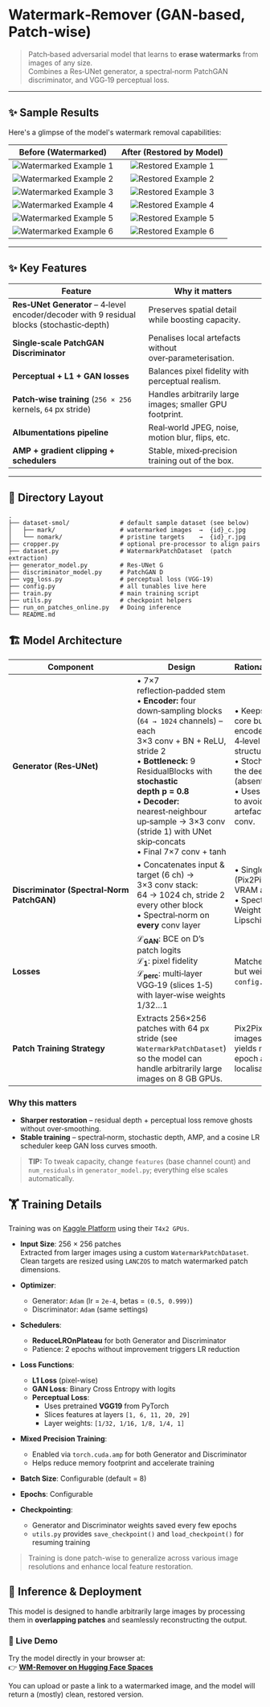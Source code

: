 # Watermark‑Remover (GAN‐based, Patch‑wise)

> Patch‑based adversarial model that learns to **erase watermarks** from images of any size.  
> Combines a Res‑UNet generator, a spectral‑norm PatchGAN discriminator, and VGG‑19 perceptual loss.

---

## ✨ Sample Results

Here's a glimpse of the model's watermark removal capabilities:

| Before (Watermarked) | After (Restored by Model) |
| :------------------: | :-----------------------: |
| ![Watermarked Example 1](./samples/1_w.jpg) | ![Restored Example 1](./samples/1_r.jpg) |
| ![Watermarked Example 2](./samples/2_w.jpg) | ![Restored Example 2](./samples/2_w.jpg) |
| ![Watermarked Example 3](./samples/4_w.jpg) | ![Restored Example 3](./samples/4_w.jpg) |
| ![Watermarked Example 4](./samples/5_w.jpg) | ![Restored Example 4](./samples/5_r.jpg) |
| ![Watermarked Example 5](./samples/6_w.jpg) | ![Restored Example 5](./samples/6_w.jpg) |
| ![Watermarked Example 6](./samples/7_w.jpg) | ![Restored Example 6](./samples/7_w.jpg) |

---

## ✨ Key Features
| Feature | Why it matters |
|---------|---------------|
| **Res‑UNet Generator** – 4‑level encoder/decoder with 9 residual blocks (stochastic‑depth)| Preserves spatial detail while boosting capacity. |
| **Single‑scale PatchGAN Discriminator** | Penalises local artefacts without over‑parameterisation. |
| **Perceptual + L1 + GAN losses** | Balances pixel fidelity with perceptual realism. |
| **Patch‑wise training** (`256 × 256` kernels, `64` px stride) | Handles arbitrarily large images; smaller GPU footprint. |
| **Albumentations pipeline** | Real‐world JPEG, noise, motion blur, flips, etc. |
| **AMP + gradient clipping + schedulers** | Stable, mixed‑precision training out of the box. |

---

## 📂 Directory Layout

```text
.
├── dataset-smol/              # default sample dataset (see below)
│   ├── mark/                  # watermarked images  →  {id}_c.jpg
│   └── nomark/                # pristine targets    →  {id}_r.jpg
├── cropper.py                 # optional pre‑processor to align pairs
├── dataset.py                 # WatermarkPatchDataset  (patch extraction)
├── generator_model.py         # Res‑UNet G
├── discriminator_model.py     # PatchGAN D
├── vgg_loss.py                # perceptual loss (VGG‑19)
├── config.py                  # all tunables live here
├── train.py                   # main training script
├── utils.py                   # checkpoint helpers
├── run_on_patches_online.py   # Doing inference
└── README.md
```
## 🏗️ Model Architecture

| Component | Design | Rationale / Diff. vs Pix2PixHD |
|-----------|--------|--------------------------------|
| **Generator (Res‑UNet)** | • 7×7 reflection‑padded stem<br>• **Encoder:** four down‑sampling blocks (`64 → 1024` channels) – each 3×3 conv + BN + ReLU, stride 2<br>• **Bottleneck:** 9 ResidualBlocks with **stochastic depth p = 0.8**<br>• **Decoder:** nearest‑neighbour up‑sample → 3×3 conv (stride 1) with UNet skip‑concats<br>• Final 7×7 conv + tanh | • Keeps Pix2PixHD’s residual core but drops multi‑scale encoder; uses a shallower 4‑level UNet to preserve fine structure.<br>• Stochastic depth regularises the deep residual stack (absent in Pix2Pix/HD).<br>• Uses NN‑upsample + conv to avoid checker‑board artefacts from transposed conv. |
| **Discriminator (Spectral‑Norm PatchGAN)** | • Concatenates input & target (6 ch) → 3×3 conv stack: 64 → 1024 ch, stride 2 every other block<br>• Spectral‑norm on **every** conv layer | • Single‑scale only (Pix2PixHD uses 3); halves VRAM and speeds training.<br>• SpectralNorm replaces WeightNorm for stronger Lipschitz control. |
| **Losses** | **ℒ<sub>GAN</sub>**: BCE on D’s patch logits<br>**ℒ<sub>1</sub>**: pixel fidelity<br>**ℒ<sub>perc</sub>**: multi‑layer VGG‑19 (slices 1‑5) with layer‑wise weights 1/32…1 | Matches Pix2PixHD recipe, but weights are exposed in `config.py` for easy tuning. |
| **Patch Training Strategy** | Extracts 256×256 patches with 64 px stride (see `WatermarkPatchDataset`) so the model can handle arbitrarily large images on 8 GB GPUs. | Pix2PixHD trains on full images; patch‑wise training yields more updates per epoch and sharper watermark localisation. |

### Why this matters
* **Sharper restoration** – residual depth + perceptual loss remove ghosts without over‑smoothing.  
* **Stable training** – spectral‑norm, stochastic depth, AMP, and a cosine LR scheduler keep GAN loss curves smooth.

> **TIP:** To tweak capacity, change `features` (base channel count) and `num_residuals` in `generator_model.py`; everything else scales automatically.


## 🏋️ Training Details

Training was on [Kaggle Platform](https://kaggle.com) using their `T4x2 GPUs`.

- **Input Size**: 256 × 256 patches  
  Extracted from larger images using a custom `WatermarkPatchDataset`. Clean targets are resized using `LANCZOS` to match watermarked patch dimensions.

- **Optimizer**:
  - Generator: `Adam` (lr = `2e-4`, betas = `(0.5, 0.999)`)
  - Discriminator: `Adam` (same settings)

- **Schedulers**:
  - **ReduceLROnPlateau** for both Generator and Discriminator
  - Patience: 2 epochs without improvement triggers LR reduction

- **Loss Functions**:
  - **L1 Loss** (pixel-wise)
  - **GAN Loss**: Binary Cross Entropy with logits
  - **Perceptual Loss**:
    - Uses pretrained **VGG19** from PyTorch
    - Slices features at layers `[1, 6, 11, 20, 29]`
    - Layer weights: `[1/32, 1/16, 1/8, 1/4, 1]`

- **Mixed Precision Training**:
  - Enabled via `torch.cuda.amp` for both Generator and Discriminator
  - Helps reduce memory footprint and accelerate training

- **Batch Size**: Configurable (default = 8)

- **Epochs**: Configurable

- **Checkpointing**:
  - Generator and Discriminator weights saved every few epochs
  - `utils.py` provides `save_checkpoint()` and `load_checkpoint()` for resuming training

> Training is done patch-wise to generalize across various image resolutions and enhance local feature restoration.

## 🚀 Inference & Deployment

This model is designed to handle arbitrarily large images by processing them in **overlapping patches** and seamlessly reconstructing the output.

### 🔗 Live Demo

Try the model directly in your browser at:  
👉 [**WM-Remover on Hugging Face Spaces**](https://huggingface.co/spaces/b-aryan/WM-Remover)

You can upload or paste a link to a watermarked image, and the model will return a (mostly) clean, restored version.
